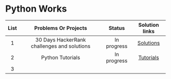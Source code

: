 # Python Works


|  List |                Problems Or Projects      |        Status       | Solution links |                                                        
| :---: | :--------------------------------------: | :-----------------: | :------------------------: | 
|   1   | 30 Days HackerRank challenges and solutions|  In progress     | [Solutions](https://github.com/AbuNSarker/Python_works/tree/master/HackerRank_Python_30_Days)        |
|   2   |  Python Tutorials      |  In progress        |  [Tutorials](https://github.com/AbuNSarker/Python_works/tree/master/Python_Tutorials) |
|   3   |                        |                     |            |